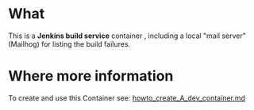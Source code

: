 

# What 
 This is a **Jenkins build service** container , including a local "mail server" (Mailhog) for listing the build failures.


# Where more information
To create and use this Container see: [howto_create_A_dev_container.md](https://nicojane.github.io/Jenkins-Development-Stack/Howtos/howto_create_a_dev_container.html)

<br>